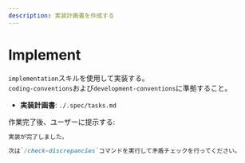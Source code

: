```yaml
---
description: 実装計画書を作成する
---
```


# Implement

`implementation`スキルを使用して実装する。  
`coding-conventions`および`development-conventions`に準拠すること。  

- **実装計画書**: `./.spec/tasks.md`

作業完了後、ユーザーに提示する:

```markdown
実装が完了しました。

次は`/check-discrepancies`コマンドを実行して矛盾チェックを行ってください。
```
